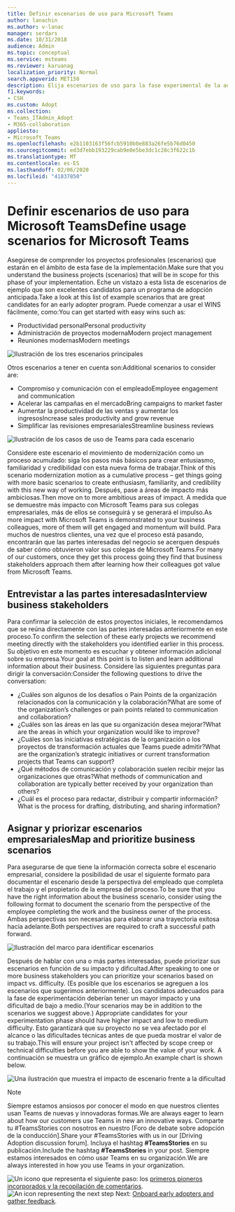 ```yaml
---
title: Definir escenarios de uso para Microsoft Teams
author: lanachin
ms.author: v-lanac
manager: serdars
ms.date: 10/31/2018
audience: Admin
ms.topic: conceptual
ms.service: msteams
ms.reviewer: karuanag
localization_priority: Normal
search.appverid: MET150
description: Elija escenarios de uso para la fase experimental de la adopción de Teams.
f1.keywords:
- CSH
ms.custom: Adopt
ms.collection:
- Teams_ITAdmin_Adopt
- M365-collaboration
appliesto:
- Microsoft Teams
ms.openlocfilehash: e2b1103163f56fcb5910b0e883a26fe5b76d0450
ms.sourcegitcommit: ed3d7ebb193229cab9e0e5be3dc1c28c3f622c1b
ms.translationtype: MT
ms.contentlocale: es-ES
ms.lasthandoff: 02/06/2020
ms.locfileid: "41837850"
---
```

# <a name="define-usage-scenarios-for-microsoft-teams"></a><span data-ttu-id="b7452-103">Definir escenarios de uso para Microsoft Teams</span><span class="sxs-lookup"><span data-stu-id="b7452-103">Define usage scenarios for Microsoft Teams</span></span>

<span data-ttu-id="b7452-104">Asegúrese de comprender los proyectos profesionales (escenarios) que estarán en el ámbito de esta fase de la implementación.</span><span class="sxs-lookup"><span data-stu-id="b7452-104">Make sure that you understand the business projects (scenarios) that will be in scope for this phase of your implementation.</span></span> <span data-ttu-id="b7452-105">Eche un vistazo a esta lista de escenarios de ejemplo que son excelentes candidatos para un programa de adopción anticipada.</span><span class="sxs-lookup"><span data-stu-id="b7452-105">Take a look at this list of example scenarios that are great candidates for an early adopter program.</span></span> <span data-ttu-id="b7452-106">Puede comenzar a usar el WINS fácilmente, como:</span><span class="sxs-lookup"><span data-stu-id="b7452-106">You can get started with easy wins such as:</span></span>

- <span data-ttu-id="b7452-107">Productividad personal</span><span class="sxs-lookup"><span data-stu-id="b7452-107">Personal productivity</span></span>
- <span data-ttu-id="b7452-108">Administración de proyectos moderna</span><span class="sxs-lookup"><span data-stu-id="b7452-108">Modern project management</span></span>
- <span data-ttu-id="b7452-109">Reuniones modernas</span><span class="sxs-lookup"><span data-stu-id="b7452-109">Modern meetings</span></span>

![Ilustración de los tres escenarios principales](media/teams-adoption-modernizing-core-scenarios.png)

<span data-ttu-id="b7452-111">Otros escenarios a tener en cuenta son:</span><span class="sxs-lookup"><span data-stu-id="b7452-111">Additional scenarios to consider are:</span></span>

- <span data-ttu-id="b7452-112">Compromiso y comunicación con el empleado</span><span class="sxs-lookup"><span data-stu-id="b7452-112">Employee engagement and communication</span></span>
- <span data-ttu-id="b7452-113">Acelerar las campañas en el mercado</span><span class="sxs-lookup"><span data-stu-id="b7452-113">Bring campaigns to market faster</span></span>
- <span data-ttu-id="b7452-114">Aumentar la productividad de las ventas y aumentar los ingresos</span><span class="sxs-lookup"><span data-stu-id="b7452-114">Increase sales productivity and grow revenue</span></span>
- <span data-ttu-id="b7452-115">Simplificar las revisiones empresariales</span><span class="sxs-lookup"><span data-stu-id="b7452-115">Streamline business reviews</span></span>

![Ilustración de los casos de uso de Teams para cada escenario](media/teams-adoption-use-cases.png)

<span data-ttu-id="b7452-117">Considere este escenario el movimiento de modernización como un proceso acumulado: siga los pasos más básicos para crear entusiasmo, familiaridad y credibilidad con esta nueva forma de trabajar.</span><span class="sxs-lookup"><span data-stu-id="b7452-117">Think of this scenario modernization motion as a cumulative process – get things going with more basic scenarios to create enthusiasm, familiarity, and credibility with this new way of working.</span></span> <span data-ttu-id="b7452-118">Después, pase a áreas de impacto más ambiciosas.</span><span class="sxs-lookup"><span data-stu-id="b7452-118">Then move on to more ambitious areas of impact.</span></span> <span data-ttu-id="b7452-119">A medida que se demuestre más impacto con Microsoft Teams para sus colegas empresariales, más de ellos se conseguirá y se generará el impulso.</span><span class="sxs-lookup"><span data-stu-id="b7452-119">As more impact with Microsoft Teams is demonstrated to your business colleagues, more of them will get engaged and momentum will build.</span></span> <span data-ttu-id="b7452-120">Para muchos de nuestros clientes, una vez que el proceso está pasando, encontrarán que las partes interesadas del negocio se acerquen después de saber cómo obtuvieron valor sus colegas de Microsoft Teams.</span><span class="sxs-lookup"><span data-stu-id="b7452-120">For many of our customers, once they get this process going they find that business stakeholders approach them after learning how their colleagues got value from Microsoft Teams.</span></span>

## <a name="interview-business-stakeholders"></a><span data-ttu-id="b7452-121">Entrevistar a las partes interesadas</span><span class="sxs-lookup"><span data-stu-id="b7452-121">Interview business stakeholders</span></span>

<span data-ttu-id="b7452-122">Para confirmar la selección de estos proyectos iniciales, le recomendamos que se reúna directamente con las partes interesadas anteriormente en este proceso.</span><span class="sxs-lookup"><span data-stu-id="b7452-122">To confirm the selection of these early projects we recommend meeting directly with the stakeholders you identified earlier in this process.</span></span> <span data-ttu-id="b7452-123">Su objetivo en este momento es escuchar y obtener información adicional sobre su empresa.</span><span class="sxs-lookup"><span data-stu-id="b7452-123">Your goal at this point is to listen and learn additional information about their business.</span></span> <span data-ttu-id="b7452-124">Considere las siguientes preguntas para dirigir la conversación:</span><span class="sxs-lookup"><span data-stu-id="b7452-124">Consider the following questions to drive the conversation:</span></span>

- <span data-ttu-id="b7452-125">¿Cuáles son algunos de los desafíos o Pain Points de la organización relacionados con la comunicación y la colaboración?</span><span class="sxs-lookup"><span data-stu-id="b7452-125">What are some of the organization’s challenges or pain points related to communication and collaboration?</span></span>
- <span data-ttu-id="b7452-126">¿Cuáles son las áreas en las que su organización desea mejorar?</span><span class="sxs-lookup"><span data-stu-id="b7452-126">What are the areas in which your organization would like to improve?</span></span>
- <span data-ttu-id="b7452-127">¿Cuáles son las iniciativas estratégicas de la organización o los proyectos de transformación actuales que Teams puede admitir?</span><span class="sxs-lookup"><span data-stu-id="b7452-127">What are the organization’s strategic initiatives or current transformation projects that Teams can support?</span></span>
- <span data-ttu-id="b7452-128">¿Qué métodos de comunicación y colaboración suelen recibir mejor las organizaciones que otras?</span><span class="sxs-lookup"><span data-stu-id="b7452-128">What methods of communication and collaboration are typically better received by your organization than others?</span></span>
- <span data-ttu-id="b7452-129">¿Cuál es el proceso para redactar, distribuir y compartir información?</span><span class="sxs-lookup"><span data-stu-id="b7452-129">What is the process for drafting, distributing, and sharing information?</span></span>

## <a name="map-and-prioritize-business-scenarios"></a><span data-ttu-id="b7452-130">Asignar y priorizar escenarios empresariales</span><span class="sxs-lookup"><span data-stu-id="b7452-130">Map and prioritize business scenarios</span></span>

<span data-ttu-id="b7452-131">Para asegurarse de que tiene la información correcta sobre el escenario empresarial, considere la posibilidad de usar el siguiente formato para documentar el escenario desde la perspectiva del empleado que completa el trabajo y el propietario de la empresa del proceso.</span><span class="sxs-lookup"><span data-stu-id="b7452-131">To be sure that you have the right information about the business scenario, consider using the following format to document the scenario from the perspective of the employee completing the work and the business owner of the process.</span></span> <span data-ttu-id="b7452-132">Ambas perspectivas son necesarias para elaborar una trayectoria exitosa hacia adelante.</span><span class="sxs-lookup"><span data-stu-id="b7452-132">Both perspectives are required to craft a successful path forward.</span></span>

![Ilustración del marco para identificar escenarios](media/teams-adoption-identify-scenarios.png)

<span data-ttu-id="b7452-134">Después de hablar con una o más partes interesadas, puede priorizar sus escenarios en función de su impacto y dificultad.</span><span class="sxs-lookup"><span data-stu-id="b7452-134">After speaking to one or more business stakeholders you can prioritize your scenarios based on impact vs. difficulty.</span></span> <span data-ttu-id="b7452-135">(Es posible que los escenarios se agreguen a los escenarios que sugerimos anteriormente). Los candidatos adecuados para la fase de experimentación deberían tener un mayor impacto y una dificultad de bajo a medio.</span><span class="sxs-lookup"><span data-stu-id="b7452-135">(Your scenarios may be in addition to the scenarios we suggest above.) Appropriate candidates for your experimentation phase should have higher impact and low to medium difficulty.</span></span> <span data-ttu-id="b7452-136">Esto garantizará que su proyecto no se vea afectado por el alcance o las dificultades técnicas antes de que pueda mostrar el valor de su trabajo.</span><span class="sxs-lookup"><span data-stu-id="b7452-136">This will ensure your project isn't affected by scope creep or technical difficulties before you are able to show the value of your work.</span></span> <span data-ttu-id="b7452-137">A continuación se muestra un gráfico de ejemplo.</span><span class="sxs-lookup"><span data-stu-id="b7452-137">An example chart is shown below.</span></span>

![Una ilustración que muestra el impacto de escenario frente a la dificultad](media/teams-adoption-impact-difficulty.png)

> [!Note]
> <span data-ttu-id="b7452-139">Siempre estamos ansiosos por conocer el modo en que nuestros clientes usan Teams de nuevas y innovadoras formas.</span><span class="sxs-lookup"><span data-stu-id="b7452-139">We are always eager to learn about how our customers use Teams in new an innovative ways.</span></span> <span data-ttu-id="b7452-140">Comparte tu #TeamsStories con nosotros en nuestro [Foro de debate sobre adopción de la conducción].</span><span class="sxs-lookup"><span data-stu-id="b7452-140">Share your #TeamsStories with us in our [Driving Adoption discussion forum].</span></span> <span data-ttu-id="b7452-141">Incluya el hashtag **#TeamsStories** en su publicación.</span><span class="sxs-lookup"><span data-stu-id="b7452-141">Include the hashtag **#TeamsStories** in your post.</span></span> <span data-ttu-id="b7452-142">Siempre estamos interesados en cómo usar Teams en su organización.</span><span class="sxs-lookup"><span data-stu-id="b7452-142">We are always interested in how you use Teams in your organization.</span></span>

<span data-ttu-id="b7452-143">![Un icono que representa el siguiente](media/teams-adoption-next-icon.png) paso: los [primeros pioneros incorporados y la recopilación de comentarios](teams-adoption-onboard-early-adopters.md).</span><span class="sxs-lookup"><span data-stu-id="b7452-143">![An icon representing the next step](media/teams-adoption-next-icon.png) Next: [Onboard early adopters and gather feedback](teams-adoption-onboard-early-adopters.md).</span></span>

